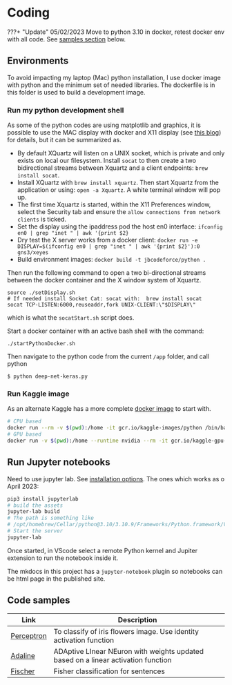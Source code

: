 # Coding

???+ "Update"
    05/02/2023 Move to python 3.10 in docker, retest docker env with all code. See [samples section](#code-samples) below.

## Environments

To avoid impacting my laptop (Mac) python installation, I use docker image with python and the minimum set of needed libraries. 
The dockerfile is in this folder is used to build a development image.

### Run my python development shell

As some of the python codes are using matplotlib and graphics, it is possible to use the MAC display 
with docker and X11 display (see [this blog](https://cntnr.io/running-guis-with-docker-on-mac-os-x-a14df6a76efc)) for details, but it can be summarized as.

* By default XQuartz will listen on a UNIX socket, which is private and only exists on local our filesystem. Install `socat` to then create a two bidirectional streams between Xquartz and a client endpoints: `brew install socat`.
* Install XQuartz with `brew install xquartz`. Then start Xquartz from the application or using: `open -a Xquartz`. A white terminal window will pop up.  
* The first time Xquartz is started, within the X11 Preferences window, select the Security tab and ensure the `allow connections from network clients` is ticked.
* Set the display using the ipaddress pod the host en0 interface: `ifconfig en0 | grep "inet " | awk '{print $2}` 
* Dry test the X server works from a docker client: `docker run -e DISPLAY=$(ifconfig en0 | grep "inet " | awk '{print $2}'):0 gns3/xeyes`
* Build environment images: `docker build -t jbcodeforce/python .`


Then run the following command to open a two bi-directional streams between the docker container and the X window system of Xquartz.

```shell
source ./setDisplay.sh
# If needed install Socket Cat: socat with:  brew install socat
socat TCP-LISTEN:6000,reuseaddr,fork UNIX-CLIENT:\"$DISPLAY\"
```

which is what the `socatStart.sh` script does.

Start a docker container with an active bash shell with the command:

```shell
./startPythonDocker.sh
```

Then navigate to the python code from the current `/app` folder, and call python

```
$ python deep-net-keras.py
```

### Run Kaggle image

As an alternate Kaggle has a more complete [docker image](https://github.com/Kaggle/docker-python) to start with. 

```sh
# CPU based
docker run --rm -v $(pwd):/home -it gcr.io/kaggle-images/python /bin/bash
# GPU based
docker run -v $(pwd):/home --runtime nvidia --rm -it gcr.io/kaggle-gpu-images/python /bin/bash
```

## Run Jupyter notebooks

Need to use jupyter lab. See [installation options](https://jupyter.org/install.html). The ones which works as o April 2023:

```sh
pip3 install jupyterlab
# build the assets
jupyter-lab build
# The path is something like
# /opt/homebrew/Cellar/python@3.10/3.10.9/Frameworks/Python.framework/Versions/3.10/share/jupyter/lab
# Start the server
jupyter-lab
```

Once started, in VScode select a remote Python kernel and Jupiter extension to run the notebook inside it. 

The mkdocs in this project has a `jupyter-notebook` plugin so notebooks can be html page in the published site. 

## Code samples

| Link | Description |
| --- | --- |
| [Perceptron](https://github.com/jbcodeforce/ML-studies/blob/master/ml-python/classifiers/TestPerceptron.py) |  To classify of iris flowers image. Use identity activation function |
| [Adaline](https://github.com/jbcodeforce/ML-studies/blob/master/ml-python/classifiers/TestAdaline.py) | ADAptive LInear NEuron with weights updated based on a linear activation function |
| [Fischer](https://github.com/jbcodeforce/ML-studies/blob/master/ml-python/classifiers/Test) | Fisher classification for sentences |
